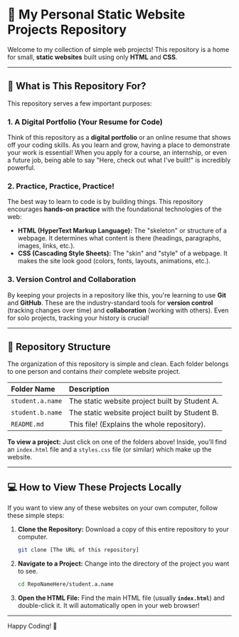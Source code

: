 # 🌟 My Personal Static Website Projects Repository

Welcome to my collection of simple web projects! This repository is a home for small, **static websites** built using only **HTML** and **CSS**.

---

## 🎯 What is This Repository For?

This repository serves a few important purposes:

### 1. A Digital Portfolio (Your Resume for Code)
Think of this repository as a **digital portfolio** or an online resume that shows off your coding skills. As you learn and grow, having a place to demonstrate your work is essential! When you apply for a course, an internship, or even a future job, being able to say "Here, check out what I've built!" is incredibly powerful.

### 2. Practice, Practice, Practice!
The best way to learn to code is by building things. This repository encourages **hands-on practice** with the foundational technologies of the web:
* **HTML (HyperText Markup Language):** The "skeleton" or structure of a webpage. It determines what content is there (headings, paragraphs, images, links, etc.).
* **CSS (Cascading Style Sheets):** The "skin" and "style" of a webpage. It makes the site look good (colors, fonts, layouts, animations, etc.).

### 3. Version Control and Collaboration
By keeping your projects in a repository like this, you're learning to use **Git** and **GitHub**. These are the industry-standard tools for **version control** (tracking changes over time) and **collaboration** (working with others). Even for solo projects, tracking your history is crucial!

---

## 📂 Repository Structure

The organization of this repository is simple and clean. Each folder belongs to one person and contains *their* complete website project.

| Folder Name | Description |
| :--- | :--- |
| `student.a.name` | The static website project built by Student A. |
| `student.b.name` | The static website project built by Student B. |
| `README.md` | This file! (Explains the whole repository). |

**To view a project:** Just click on one of the folders above! Inside, you'll find an `index.html` file and a `styles.css` file (or similar) which make up the website.

---

## 💻 How to View These Projects Locally

If you want to view any of these websites on your own computer, follow these simple steps:

1.  **Clone the Repository:** Download a copy of this entire repository to your computer.
    ```bash
    git clone [The URL of this repository]
    ```
2.  **Navigate to a Project:** Change into the directory of the project you want to see.
    ```bash
    cd RepoNameHere/student.a.name
    ```
3.  **Open the HTML File:** Find the main HTML file (usually **`index.html`**) and double-click it. It will automatically open in your web browser!

---

Happy Coding! 🎉